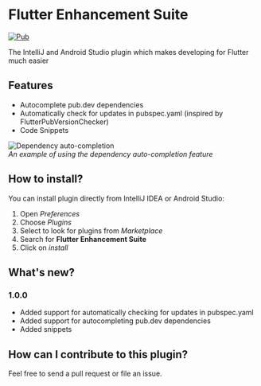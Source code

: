 

# Flutter Enhancement Suite

[![Pub](https://img.shields.io/jetbrains/plugin/v/12693-flutter-enhancement-suite.svg?label=Flutter%20Enhancement%20Suite)](https://plugins.jetbrains.com/plugin/12693-flutter-enhancement-suite)

The IntelliJ and Android Studio plugin which makes developing for Flutter much easier

## Features

<ul>
<li>Autocomplete pub.dev dependencies</li>
<li>Automatically check for updates in pubspec.yaml (inspired by FlutterPubVersionChecker)</li>
<li>Code Snippets</li>
</ul>
<p>

![Dependency auto-completion](https://giant.gfycat.com/PastObviousAmericanquarterhorse.gif)<br>
_An example of using the dependency auto-completion feature_


## How to install?

You can install plugin directly from IntelliJ IDEA or Android Studio:
1. Open _Preferences_
2. Choose _Plugins_
3. Select to look for plugins from _Marketplace_
4. Search for **Flutter Enhancement Suite**
5. Click on _install_

## What's new?

### 1.0.0
<ul>
    <li>Added support for automatically checking for updates in pubspec.yaml</li>
    <li>Added support for autocompleting pub.dev dependencies</li>
    <li>Added snippets</li>
</ul>

## How can I contribute to this plugin?

Feel free to send a pull request or file an issue.